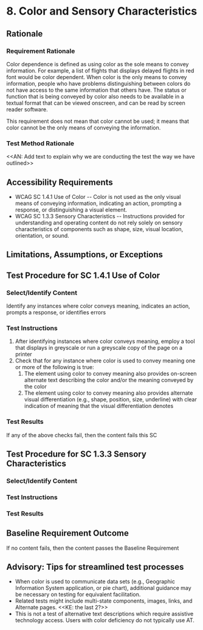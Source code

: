 # 8. Color and Sensory Characteristics
## Rationale
### Requirement Rationale
Color dependence is defined as using color as the sole means to convey information. For example, a list of flights that displays delayed flights in red font would be color dependent. When color is the only means to convey information, people who have problems distinguishing between colors do not have access to the same information that others have. The status or function that is being conveyed by color also needs to be available in a textual format that can be viewed onscreen, and can be read by screen reader software.

This requirement does not mean that color cannot be used; it means that color cannot be the only means of conveying the information.

### Test Method Rationale
<<AN: Add text to explain why we are conducting the test the way we have outlined>>

## Accessibility Requirements
* WCAG SC 1.4.1 Use of Color -- Color is not used as the only visual means of conveying information, indicating an action, prompting a response, or distinguishing a visual element.
* WCAG SC 1.3.3 Sensory Characteristics -- Instructions provided for understanding and operating content do not rely solely on sensory characteristics of components such as shape, size, visual location, orientation, or sound.
  
## Limitations, Assumptions, or Exceptions


## Test Procedure for SC 1.4.1 Use of Color
### Select/Identify Content
Identify any instances where color conveys meaning, indicates an action, prompts a response, or identifies errors

### Test Instructions
1. After identifying instances where color conveys meaning, employ a tool that displays in greyscale or run a greyscale copy of the page on a printer
2. Check that for any instance where color is used to convey meaning one or more of the following is true:
    1.  The element using color to convey meaning also provides on-screen alternate text describing the color and/or the meaning conveyed by the color
    2.  The element using color to convey meaning also provides alternate visual differentiation (e.g., shape, position, size, underline) with clear indication of meaning that the visual differentiation denotes

### Test Results
If any of the above checks fail, then the content fails this SC

## Test Procedure for SC 1.3.3 Sensory Characteristics
### Select/Identify Content

### Test Instructions

### Test Results

## Baseline Requirement Outcome
If no content fails, then the content passes the Baseline Requirement

## Advisory: Tips for streamlined test processes
* When color is used to communicate data sets (e.g., Geographic Information System application, or pie chart), additional guidance may be necessary on testing for equivalent facilitation. 
* Related tests might include multi-state components, images, links, and Alternate pages. <<KE: the last 2?>>
* This is not a test of alternative text descriptions which require assistive technology access. Users with color deficiency do not typically use AT.
